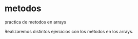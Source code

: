 # metodos
practica de metodos en arrays

Realizaremos distintos ejercicios con los métodos en los arrays.

